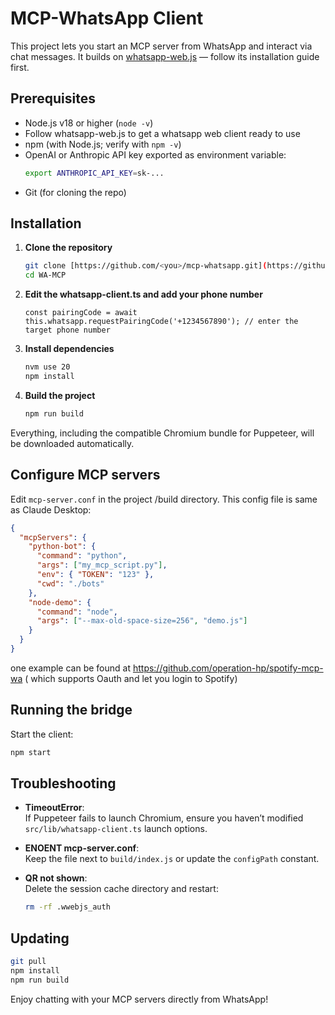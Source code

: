 # MCP-WhatsApp Client

This project lets you start an MCP server from WhatsApp and interact via chat messages. It builds on [whatsapp-web.js](https://github.com/pedroslopez/whatsapp-web.js) — follow its installation guide first.

## Prerequisites

- Node.js v18 or higher (`node -v`)
- Follow whatsapp-web.js to get a whatsapp web client ready to use 
- npm (with Node.js; verify with `npm -v`)
- OpenAI or Anthropic API key exported as environment variable:
  ```bash
  export ANTHROPIC_API_KEY=sk-...
  ```
- Git (for cloning the repo)


## Installation

1. **Clone the repository**  
   ```bash
   git clone [https://github.com/<you>/mcp-whatsapp.git](https://github.com/operation-hp/WA-MCP.git) 
   cd WA-MCP
   ```
   
2. **Edit the whatsapp-client.ts and add your phone number**
    
   ```
   const pairingCode = await this.whatsapp.requestPairingCode('+1234567890'); // enter the target phone number
   ```

3. **Install dependencies**  
   ```bash
   nvm use 20 
   npm install
   ```

3. **Build the project**  
   ```bash
   npm run build
   ```

Everything, including the compatible Chromium bundle for Puppeteer, will be downloaded automatically.

## Configure MCP servers

Edit `mcp-server.conf` in the project /build directory. This config file is same as Claude Desktop:

```json
{
  "mcpServers": {
    "python-bot": {
      "command": "python",
      "args": ["my_mcp_script.py"],
      "env": { "TOKEN": "123" },
      "cwd": "./bots"
    },
    "node-demo": {
      "command": "node",
      "args": ["--max-old-space-size=256", "demo.js"]
    }
  }
}
```
one example can be found at https://github.com/operation-hp/spotify-mcp-wa ( which supports Oauth and let you login to Spotify) 

## Running the bridge

Start the client:

```bash
npm start
```


## Troubleshooting

- **TimeoutError**:  
  If Puppeteer fails to launch Chromium, ensure you haven’t modified `src/lib/whatsapp-client.ts` launch options.

- **ENOENT mcp-server.conf**:  
  Keep the file next to `build/index.js` or update the `configPath` constant.

- **QR not shown**:  
  Delete the session cache directory and restart:  
  ```bash
  rm -rf .wwebjs_auth
  ```

## Updating

```bash
git pull
npm install
npm run build
```


Enjoy chatting with your MCP servers directly from WhatsApp!

